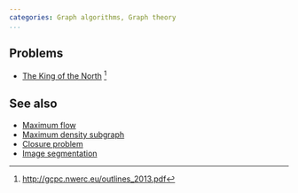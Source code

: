 ```yaml
---
categories: Graph algorithms, Graph theory
...
```


## Problems
* [The King of the North](https://open.kattis.com/problems/thekingofthenorth) [^1]

## See also
* [Maximum flow]()
* [Maximum density subgraph]()
* [Closure problem]()
* [Image segmentation]()

[^1]: <http://gcpc.nwerc.eu/outlines_2013.pdf>